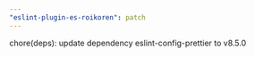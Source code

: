 ```yaml
---
"eslint-plugin-es-roikoren": patch
---
```


chore(deps): update dependency eslint-config-prettier to v8.5.0
